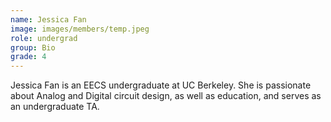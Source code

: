 ```yaml
---
name: Jessica Fan
image: images/members/temp.jpeg
role: undergrad
group: Bio
grade: 4
---
```


Jessica Fan is an EECS undergraduate at UC Berkeley. She is passionate about Analog and Digital circuit design, as well as education, and serves as an undergraduate TA. 
